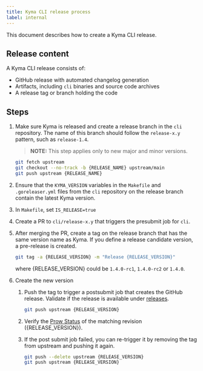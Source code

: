 ```yaml
---
title: Kyma CLI release process
label: internal
---
```


This document describes how to create a Kyma CLI release.

## Release content

A Kyma CLI release consists of:

* GitHub release with automated changelog generation
* Artifacts, including `cli` binaries and source code archives
* A release tag or branch holding the code

## Steps

1. Make sure Kyma is released and create a release branch in the `cli` repository. The name of this branch should follow the `release-x.y` pattern, such as `release-1.4`.

   >**NOTE:** This step applies only to new major and minor versions.

   ```bash
   git fetch upstream
   git checkout --no-track -b {RELEASE_NAME} upstream/main
   git push upstream {RELEASE_NAME}
   ```

2. Ensure that the `KYMA_VERSION` variables in the `Makefile` and `.goreleaser.yml` files from the `cli` repository on the release branch contain the latest Kyma version.

3. In `Makefile`, set `IS_RELEASE=true`

4. Create a PR to `cli/release-x.y` that triggers the presubmit job for `cli`.

5. After merging the PR, create a tag on the release branch that has the same version name as Kyma. If you define a release candidate version, a pre-release is created.  

   ```bash
   git tag -a {RELEASE_VERSION} -m "Release {RELEASE_VERSION}"
   ```

    where {RELEASE_VERSION} could be `1.4.0-rc1`, `1.4.0-rc2` or `1.4.0`.

6. Create the new version
   1. Push the tag to trigger a postsubmit job that creates the GitHub release. Validate if the release is available under [releases](https://github.com/kyma-project/cli/releases).

      ```bash
      git push upstream {RELEASE_VERSION}
      ```

   2. Verify the [Prow Status](https://status.build.kyma-project.io/?repo=kyma-project%2Fcli&type=postsubmit) of the matching revision ({RELEASE_VERSION}).
   3. If the post submit job failed, you can re-trigger it by removing the tag from upstream and pushing it again.

      ```bash
      git push --delete upstream {RELEASE_VERSION}
      git push upstream {RELEASE_VERSION}
      ```
